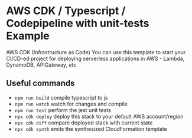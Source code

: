 # AWS CDK / Typescript / Codepipeline with unit-tests Example

AWS CDK (Infrastructure as Code) You can use this template to start your CI/CD-ed project for deploying serverless applications in AWS - Lambda, DynamoDB, APIGateway, etc

## Useful commands

* `npm run build`   compile typescript to js
* `npm run watch`   watch for changes and compile
* `npm run test`    perform the jest unit tests
* `npx cdk deploy`  deploy this stack to your default AWS account/region
* `npx cdk diff`    compare deployed stack with current state
* `npx cdk synth`   emits the synthesized CloudFormation template
